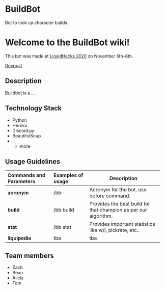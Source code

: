 # BuildBot
Bot to look up character builds



# Welcome to the BuildBot wiki!
This bot was made at [LiquidHacks 2020](https://twitter.com/TeamLiquid/status/1324881547305082880?s=20) on November 6th-8th. 

[Devpost](https://devpost.com/software/build-bot?ref_content=user-portfolio&ref_feature=in_progress)

## Description

Buildbot is a ...

## Technology Stack
- Python
- Heroku
- Discord.py
- BeautifulSoup
- + more

## Usage Guidelines

| Commands and Parameters | Examples of usage | Description |
| :--- | :--- | --- |
| **acronym** | /bb | Acronym for the bot, use before command. |
| **build** | /bb build <championName> | Provides the best build for that champion as per our algorithm. |
| **stat** | /bb stat <championName> | Provides important statistics like w/l, pickrate, etc.. |
| **liquipedia** | tba | tba |



## Team members

- Zach
- Beau
- Alicia
- Tom
